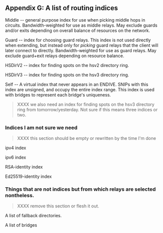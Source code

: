 
## Appendix G: A list of routing indices

Middle -- general purpose index for use when picking middle hops in
circuits.  Bandwidth-weighted for use as middle relays.  May exclude
guards and/or exits depending on overall balance of resources on the
network.

Guard -- index for choosing guard relays. This index is not used
directly when extending, but instead only for _picking_ guard relays
that the client will later connect to directly.  Bandwidth-weighted
for use as guard relays. May exclude guard+exit relays depending on
resource balance.

HSDirV2 -- index for finding spots on the hsv2 directory ring.

HSDirV3 -- index for finding spots on the hsv3 directory ring.

Self -- A virtual index that never appears in an ENDIVE.  SNIPs with
this index are unsigned, and occupy the entire index range.  This
index is used with bridges to represent each bridge's uniqueness.

> XXXX we also need an index for finding spots on the hsv3 directory
> ring from tomorrow/yesterday.  Not sure if this means three
> indices or two.

### Indices I am not sure we need

> XXXX this section should be empty or rewritten by the time I'm
> done

ipv4 index

ipv6 index

RSA-identity index

Ed25519-identity index


### Things that are not indices but from which relays are selected nontheless.

> XXXX remove this section or flesh it out.

A list of fallback directories.

A list of bridges

